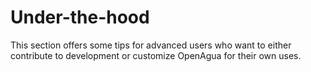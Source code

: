 # Under-the-hood

This section offers some tips for advanced users who want to either contribute to development or customize OpenAgua for their own uses.

